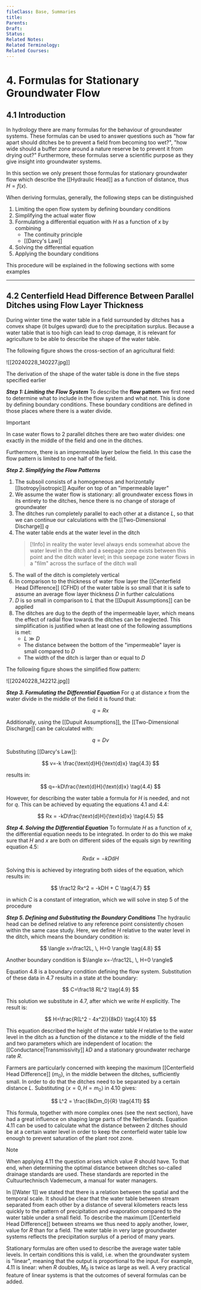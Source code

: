 ```yaml
---
fileClass: Base, Summaries
title: 
Parents: 
Draft: 
Status: 
Related Notes: 
Related Terminology: 
Related Courses: 
---
```

# 4. Formulas for Stationary Groundwater Flow
## 4.1 Introduction
In hydrology there are many formulas for the behaviour of groundwater systems. These formulas can be used to answer questions such as "how far apart should ditches be to prevent a field from becoming too wet?", "how wide should a buffer zone around a nature reserve be to prevent it from drying out?" Furthermore, these formulas serve a scientific purpose as they give insight into groundwater systems.

In this section we only present those formulas for stationary groundwater flow which describe the [[Hydraulic Head]] as a function of distance, thus $H=f(x)$.

When deriving formulas, generally, the following steps can be distinguished
1. Limiting the open flow system by defining boundary conditions
2. Simplifying the actual water flow
3. Formulating a differential equation with $H$ as a function of $x$ by combining
   -  The continuity principle
   -  [[Darcy's Law]]
4. Solving the differential equation
5. Applying the boundary conditions

This procedure will be explained in the following sections with some examples

---
## 4.2 Centerfield Head Difference Between Parallel Ditches using Flow Layer Thickness
During winter time the water table in a field surrounded by ditches has a convex shape (it bulges upward) due to the precipitation surplus. Because a water table that is too high can lead to crop damage, it is relevant for agriculture to be able to describe the shape of the water table. 

The following figure shows the cross-section of an agricultural field:

![[20240228_140227.jpg]]

The derivation of the shape of the water table is done in the five steps specified earlier

***Step 1: Limiting the Flow System***
To describe the **flow pattern** we first need to determine what to include in the flow system and what not. This is done by defining boundary conditions. These boundary conditions are defined in those places where there is a water divide. 

>[!Important]
>In case water flows to 2 parallel ditches there are two water divides: one exactly in the middle of the field and one in the ditches. 

Furthermore, there is an impermeable layer below the field. In this case the flow pattern is limited to one half of the field. 

***Step 2. Simplifying the Flow Patterns***
1. The subsoil consists of a homogeneous and horizontally [[Isotropy|isotropic]] Aquifer on top of an "impermeable layer"
2. We assume the water flow is stationary: all groundwater excess flows in its entirety to the ditches, hence there is no change of storage of groundwater
3. The ditches run completely parallel to each other at a distance $L$, so that we can continue our calculations with the [[Two-Dimensional Discharge]] $q$
4. The water table ends at the water level in the ditch 
   >[!Info]
   >in reality the water level always ends somewhat above the water level in the ditch and a seepage zone exists between this point and the ditch water level; in this seepage zone water flows in a "film" across the surface of the ditch wall
5. The wall of the ditch is completely vertical
6. In comparison to the thickness of water flow layer the [[Centerfield Head Difference]] (CFHD) of the water table is so small that it is safe to assume an average flow layer thickness $D$ in further calculations
7. $D$ is so small in comparison to $L$ that the [[Dupuit Assumptions]] can be applied
8. The ditches are dug to the depth of the impermeable layer, which means the effect of radial flow towards the ditches can be neglected. This simplification is justified when at least one of the following assumptions is met:
   - $L \gg D$
   - The distance between the bottom of the "impermeable" layer is small compared to $D$
   - The width of the ditch is larger than or equal to $D$

The following figure shows the simplified flow pattern:

![[20240228_142212.jpg]]

***Step 3. Formulating the Differential Equation***
For $q$ at distance $x$ from the water divide in the middle of the field it is found that: 

$$
q=Rx \tag{4.1} 
$$


Additionally, using the [[Dupuit Assumptions]], the [[Two-Dimensional Discharge]] can be calculated with: 

$$
q=Dv \tag{4.2}
$$


Substituting [[Darcy's Law]]: 

$$
v=-k \frac{\text{d}H}{\text{d}x} \tag{4.3} 
$$


results in: 

$$
q=-kD\frac{\text{d}H}{\text{d}x} \tag{4.4} 
$$


However, for describing the water table a formula for $H$ is needed, and not for $q$. This can be achieved by equating the equations 4.1 and 4.4: 

$$
Rx = -kD\frac{\text{d}H}{\text{d}x} \tag{4.5}
$$



***Step 4. Solving the Differential Equation***
To formulate $H$ as a function of $x$, the differential equation needs to be integrated. In order to do this we make sure that $H$ and $x$ are both on different sides of the equals sign by rewriting equation 4.5: 

$$
Rx\text{d}x = -kD\text{d}H \tag{4.6} 
$$


Solving this is achieved by integrating both sides of the equation, which results in: 

$$
\frac12 Rx^2 = -kDH + C \tag{4.7} 
$$


in which $C$ is a constant of integration, which we will solve in step 5 of the procedure

***Step 5. Defining and Substituting the Boundary Conditions***
The hydraulic head can be defined relative to any reference point consistently chosen within the same case study. Here, we define $H$ relative to the water level in the ditch, which means the boundary condition is: 

$$
\langle x=\frac12L, \, H=0 \rangle \tag{4.8} 
$$


Another boundary condition is $\langle x=-\frac12L, \, H=0 \rangle$ 

Equation 4.8 is a boundary condition defining the flow system. Substitution of these data in 4.7 results in a state at the boundary: 

$$
C=\frac18 RL^2 \tag{4.9} 
$$


This solution we substitute in 4.7, after which we write $H$ explicitly. The result is: 

$$
H=\frac{R(L^2 - 4x^2)}{8kD} \tag{4.10} 
$$


This equation described the height of the water table $H$ relative to the water level in the ditch as a function of the distance $x$ to the middle of the field and two parameters which are independent of location: the [[Conductance|Transmissivity]] $kD$ and a stationary groundwater recharge rate $R$.

Farmers are particularly concerned with keeping the maximum [[Centerfield Head Difference]] ($m_0$), in the middle between the ditches, sufficiently small. In order to do that the ditches need to be separated by a certain distance $L$. Substituting $\langle x=0, \, H=m_0 \rangle$ in 4.10 gives: 

$$
L^2 = \frac{8kDm_0}{R} \tag{4.11} 
$$


This formula, together with more complex ones (see the next section), have had a great influence on shaping large parts of the Netherlands. Equation 4.11 can be used to calculate what the distance between 2 ditches should be at a certain water level in order to keep the centerfield water table low enough to prevent saturation of the plant root zone. 

>[!Note]
>When applying 4.11 the question arises which value $R$ should have. To that end, when determining the optimal distance between ditches so-called drainage standards are used. These standards are reported in the Cultuurtechnisch Vademecum, a manual for water managers. 

In [[Water 1]] we stated that there is a relation between the spatial and the temporal scale. It should be clear that the water table between stream separated from each other by a distance of several kilometers reacts less quickly to the pattern of precipitation and evaporation compared to the water table under a small field. To describe the maximum [[Centerfield Head Difference]] between streams we thus need to apply another, lower, value for $R$ than for a field. The water table in very large groundwater systems reflects the precipitation surplus of a period of many years. 

Stationary formulas are often used to describe the average water table levels. In certain conditions this is valid, i.e. when the groundwater system is "linear", meaning that the output is proportional to the input. For example, 4.11 is linear: when $R$ doubles, $M_0$ is twice as large as well. A very practical feature of linear systems is that the outcomes of several formulas can be added.
